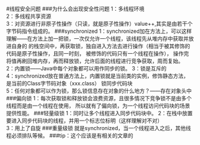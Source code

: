 #线程安全问题
###为什么会出现安全性问题
1：多线程环境  
2：多线程共享资源  
3：对资源进行非原子性操作（只读，就是原子性操作）value++,其实是由若干个字节码指令组成的。
###synchronized
1：synchronized加在方法上，可以这样理解——在方法上加一把锁，一次仅允许一个线程，该线程先从堆内存中获取并放进自身的
的栈空间中，再获取锁，独自进入方法去进行操作（相当于被其修饰的代码是原子性操作，且同一时刻， 被修饰的代码只有一个线程在操作），
操作完将值再刷回堆内存，再而释放锁，允许后面的线程进行竞争获取，周而复始。  
2：内置锁——Java中每个对象都可以用作同步的锁。
3：锁是互斥的  
4：synchronized放在普通方法上，内置锁就是当前类的实例，修饰静态方法，是当前的Class字节码对象（xxx.class）
锁同步代码块  
5：任何对象都可以作为锁，那么锁信息存在对象的什么地方？——存在对象头中
###偏向锁
1：每次获取锁和释放锁会浪费资源，且很多情况下竞争锁不是由多个线程而是由一个线程在使用，
所以就有了偏向锁，为一个线程访问代码块的场景提供性能。
###轻量级锁
1：同时让多个线程进入同步代码块中。
2：在栈中放置要进入同步代码块的线程，并用一个标志位标明（这样理解对不对）  
3：用上了自旋
###重量级锁
就是synchronized，当一个线程进入之后，其他线程必须排队等候。
###tip：这个应该是有相关的文章的